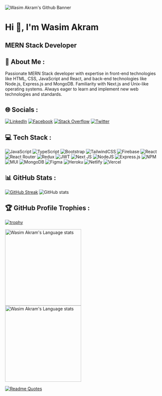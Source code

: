 ![Wasim Akram's Github Banner](https://i.ibb.co/512LMFF/Black-Gradient-Minimalist-Linked-In-Banner.png)

# Hi 👋, I'm Wasim Akram

## MERN Stack Developer

## 💫 About Me :

Passionate MERN Stack developer with expertise in front-end technologies like HTML, CSS, JavaScript and React, and back-end technologies like Node.js, Express.js and MongoDB. Familiarity with Next.js and Unix-like operating systems. Always eager to learn and implement new web technologies and standards.

## 🌐 Socials :

[![LinkedIn](https://img.shields.io/badge/LinkedIn-%230077B5.svg?logo=linkedin&logoColor=white)](https://www.linkedin.com/in/muhammad-wasim-akram) [![Facebook](https://img.shields.io/badge/Facebook-%231877F2.svg?logo=Facebook&logoColor=white)](https://www.facebook.com/muhammadwashim.akram.7) [![Stack Overflow](https://img.shields.io/badge/-Stackoverflow-FE7A16?logo=stack-overflow&logoColor=white)](https://stackoverflow.com) [![Twitter](https://img.shields.io/badge/Twitter-%231DA1F2.svg?logo=Twitter&logoColor=white)](https://twitter.com)

## 💻 Tech Stack :

![JavaScript](https://img.shields.io/badge/javascript-%23323330.svg?style=flat-square&logo=javascript&logoColor=%23F7DF1E) ![TypeScript](https://img.shields.io/badge/typescript-%23007ACC.svg?style=flat-square&logo=typescript&logoColor=white) ![Bootstrap](https://img.shields.io/badge/bootstrap-%23563D7C.svg?style=flat-square&logo=bootstrap&logoColor=white) ![TailwindCSS](https://img.shields.io/badge/tailwindcss-%2338B2AC.svg?style=flat-square&logo=tailwind-css&logoColor=white) ![Firebase](https://img.shields.io/badge/firebase-%23039BE5.svg?style=flat-square&logo=firebase) ![React](https://img.shields.io/badge/react-%2320232a.svg?style=flat-square&logo=react&logoColor=%2361DAFB) ![React Router](https://img.shields.io/badge/React_Router-CA4245?style=flat-square&logo=react-router&logoColor=white) ![Redux](https://img.shields.io/badge/redux-%23593d88.svg?style=flat-square&logo=redux&logoColor=white) ![JWT](https://img.shields.io/badge/JWT-black?style=flat-square&logo=JSON%20web%20tokens) ![Next JS](https://img.shields.io/badge/Next-black?style=flat-square&logo=next.js&logoColor=white) ![NodeJS](https://img.shields.io/badge/node.js-6DA55F?style=flat-square&logo=node.js&logoColor=white) ![Express.js](https://img.shields.io/badge/express.js-%23404d59.svg?style=flat-square&logo=express&logoColor=%2361DAFB) ![NPM](https://img.shields.io/badge/NPM-%23000000.svg?style=flat-square&logo=npm&logoColor=white) ![MUI](https://img.shields.io/badge/MUI-%230081CB.svg?style=flat-square&logo=material-ui&logoColor=white) ![MongoDB](https://img.shields.io/badge/MongoDB-%234ea94b.svg?style=flat-square&logo=mongodb&logoColor=white) ![Figma](https://img.shields.io/badge/figma-%23F24E1E.svg?style=flat-square&logo=figma&logoColor=white) ![Heroku](https://img.shields.io/badge/heroku-%23430098.svg?style=flat-square&logo=heroku&logoColor=white) ![Netlify](https://img.shields.io/badge/netlify-%23000000.svg?style=flat-square&logo=netlify&logoColor=#00C7B7) ![Vercel](https://img.shields.io/badge/vercel-%23000000.svg?style=flat-square&logo=vercel&logoColor=white)

## 📊 GitHub Stats :

[![GitHub Streak](https://streak-stats.demolab.com/?user=Washim-Akram&theme=dark)](https://git.io/streak-stats) ![GitHub stats](https://github-readme-stats.vercel.app/api?username=Washim-Akram&theme=dark&show_icons=true)

## 🏆 GitHub Profile Trophies :

[![trophy](https://github-profile-trophy.vercel.app/?username=Washim-Akram&theme=dracula&margin-w=15)](https://github.com/Washim-Akram/github-profile-trophy)

<img height=250 style="margin-right: 10px" src="https://github-readme-stats.vercel.app/api/top-langs/?username=Washim-Akram&theme=dark" alt="Wasim Akram's Language stats" /> <img height=250  src="https://github-readme-stats.vercel.app/api/top-langs/?username=Washim-Akram&theme=dark&layout=donut-vertical" alt="Wasim Akram's Language stats" />

[![Readme Quotes](https://quotes-github-readme.vercel.app/api?type=horizontal&theme=dark&border=true)](https://github.com/piyushsuthar/github-readme-quotes)
